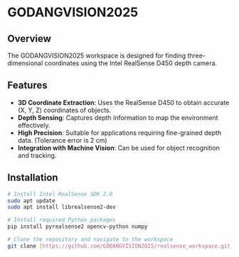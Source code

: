 # GODANGVISION2025

## Overview
The GODANGVISION2025 workspace is designed for finding three-dimensional coordinates using the Intel RealSense D450 depth camera.


## Features
- **3D Coordinate Extraction**: Uses the RealSense D450 to obtain accurate (X, Y, Z) coordinates of objects.
- **Depth Sensing**: Captures depth information to map the environment effectively.
- **High Precision**: Suitable for applications requiring fine-grained depth data.  (Tolerance error is 2 cm)
- **Integration with Machine Vision**: Can be used for object recognition and tracking.


## Installation
```bash
# Install Intel RealSense SDK 2.0
sudo apt update
sudo apt install librealsense2-dev

# Install required Python packages
pip install pyrealsense2 opencv-python numpy

# Clone the repository and navigate to the workspace
git clone [https://github.com/GODANGVISION2025/realsense_workspace.git](https://github.com/Lworakan/GODANGVISION2025.git)
